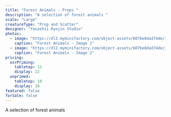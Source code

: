 ```yaml
---
title: "Forest Animals - Props "
description: "A selection of forest animals "
scale: "Large"
creatureType: "Prop and Scatter"
designer: "Yasashii Kyojin Studio"
photos:
  - image: "https://dl2.myminifactory.com/object-assets/607be8dad74de/images/720X720-animals-all-ps.jpg"
    caption: "Forest Animals - Image 1"
  - image: "https://dl2.myminifactory.com/object-assets/607be8dad74de/images/720X720-20210412-225939.jpg"
    caption: "Forest Animals - Image 2"
pricing:
  osrPriming:
    tabletop: 12
    display: 22
  unprimed:
    tabletop: 10
    display: 18
featured: false
forSale: false
---
```


A selection of forest animals 